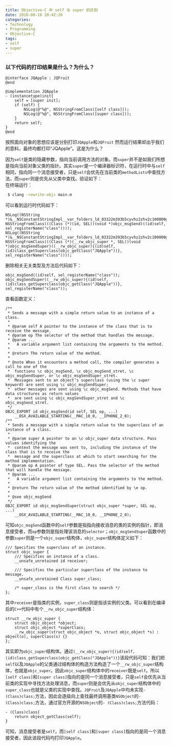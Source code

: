 ```yaml
---
title: Objective-C 中 self 与 super 的区别
date: 2016-08-16 20:42:26
categories: 
- Technology
- Programming
- Objective-C
tags: 
- self
- super
---
```

### 以下代码的打印结果是什么？为什么？
``` objc
@interface JQApple : JQFruit
@end

@implementation JQApple
- (instancetype)init{
    self = [super init];
    if (self) {
        NSLog(@"%@", NSStringFromClass([self class]));
        NSLog(@"%@", NSStringFromClass([super class]));
    }
    return self;
}
@end
```

<!-- more -->

按照面向对象的思想应该是分别打印`JQApple`和`JQFruit`
然而运行结果却出乎我们的意料，最终均都打印“JQApple”。这是为什么？

因为`self`是类的隐藏参数，指向当前调用方法的对象。而`super`并不是如我们所想是指向当前对象父类的指针。其实`super`是一个编译器标识符，在运行时中与`self`相同，指向同一个消息接受者，只是`self`会优先在当前类的`methodLists`中查找方法，而`super`则是优先从父类中查找。验证如下：   
在终端运行：
``` bash
 $ clang -rewrite-objc main.m
```
可以看到运行时代码如下：
``` objc
NSLog((NSString *)&__NSConstantStringImpl__var_folders_ld_03322m393b5cyvhz2zhv2c100000gn_T_main_97554f_mi_0, NSStringFromClass(((Class (*)(id, SEL))(void *)objc_msgSend)((id)self, sel_registerName("class"))));
NSLog((NSString *)&__NSConstantStringImpl__var_folders_ld_03322m393b5cyvhz2zhv2c100000gn_T_main_97554f_mi_1, NSStringFromClass(((Class (*)(__rw_objc_super *, SEL))(void *)objc_msgSendSuper)((__rw_objc_super){(id)self, (id)class_getSuperclass(objc_getClass("JQApple"))}, sel_registerName("class"))));
```
删除相关无关类型及方法后代码如下：
``` objc
objc_msgSend((id)self, sel_registerName("class"));
objc_msgSendSuper((__rw_objc_super){(id)self, (id)class_getSuperclass(objc_getClass("JQApple"))}, sel_registerName("class"));
```
查看函数定义：
``` objc
/** 
 * Sends a message with a simple return value to an instance of a class.
 * 
 * @param self A pointer to the instance of the class that is to receive the message.
 * @param op The selector of the method that handles the message.
 * @param ... 
 *   A variable argument list containing the arguments to the method.
 * 
 * @return The return value of the method.
 * 
 * @note When it encounters a method call, the compiler generates a call to one of the
 *  functions \c objc_msgSend, \c objc_msgSend_stret, \c objc_msgSendSuper, or \c objc_msgSendSuper_stret.
 *  Messages sent to an object’s superclass (using the \c super keyword) are sent using \c objc_msgSendSuper; 
 *  other messages are sent using \c objc_msgSend. Methods that have data structures as return values
 *  are sent using \c objc_msgSendSuper_stret and \c objc_msgSend_stret.
 */
OBJC_EXPORT id objc_msgSend(id self, SEL op, ...)
    __OSX_AVAILABLE_STARTING(__MAC_10_0, __IPHONE_2_0);
/** 
 * Sends a message with a simple return value to the superclass of an instance of a class.
 * 
 * @param super A pointer to an \c objc_super data structure. Pass values identifying the
 *  context the message was sent to, including the instance of the class that is to receive the
 *  message and the superclass at which to start searching for the method implementation.
 * @param op A pointer of type SEL. Pass the selector of the method that will handle the message.
 * @param ...
 *   A variable argument list containing the arguments to the method.
 * 
 * @return The return value of the method identified by \e op.
 * 
 * @see objc_msgSend
 */
OBJC_EXPORT id objc_msgSendSuper(struct objc_super *super, SEL op, ...)
    __OSX_AVAILABLE_STARTING(__MAC_10_0, __IPHONE_2_0);
```
可知`objc_msgSend`函数中的`self`参数是指指向接收消息的类的实例的指针，即消息接受者，而`op`参数则是指处理该消息的`selector`；`objc_msgSendSuper`函数中的参数`super`则是一个`objc_super`结构体，`objc_super`结构体定义如下：
``` objc
/// Specifies the superclass of an instance. 
struct objc_super {
    /// Specifies an instance of a class.
    __unsafe_unretained id receiver;

    /// Specifies the particular superclass of the instance to message. 
    __unsafe_unretained Class super_class;

    /* super_class is the first class to search */
};
```
其中`receiver`是指类的实例，`super_class`则是指该实例的父类。可以看到在编译后的`C++`代码中有个`__rw_objc_super`结构体：
``` objc
struct __rw_objc_super { 
    struct objc_object *object; 
    struct objc_object *superClass; 
    __rw_objc_super(struct objc_object *o, struct objc_object *s) : object(o), superClass(s) {} 
};
```
其实即为`objc_super`结构体。通过`(__rw_objc_super){(id)self, (id)class_getSuperclass(objc_getClass("JQApple"))}`该段代码可知：我们把`self`以及`JQApple`的父类通过结构体的构造方法构造了一个`__rw_objc_super`结构体，也就是`objc_super`。因此`objc_super`结构体中的`receiver`既是`self`。所以`[self class]`和`[super class]`指向的是同一个消息接受者，只是`self`会优先从当前类的实现中寻找方法处理消息，而`super`则是会优先从`objc_super`结构体中的`super_class`也就是父类的实现中查找。`JQFruit`及`JQApple`中均未实现`- (Class)class;`方法，因此会逐级向上查找最终调用基类`NSObject`的`- (Class)class;`方法，通过官方开源的`NSObject`的`- (Class)class;`方法代码：
``` objc
- (Class)class{
    return object_getClass(self);
}
```
可知，消息接受者是`self`，而`[self class]`和`[super class]`指向的是同一个消息接受者，因此该段代码均打印`JQApple`。
